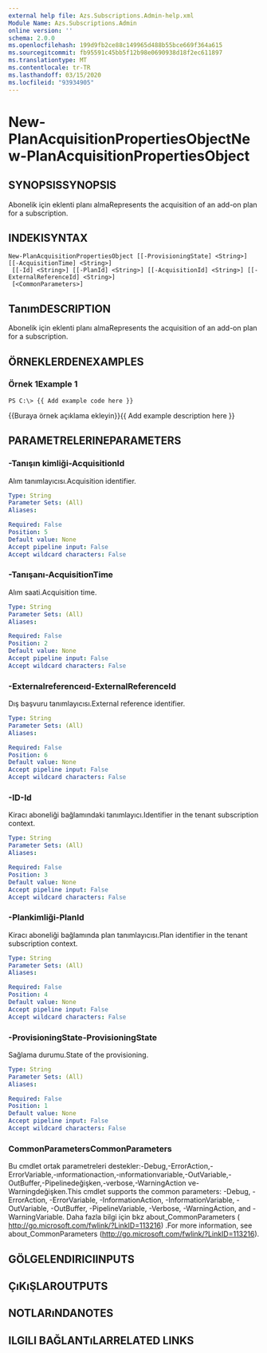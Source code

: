 ```yaml
---
external help file: Azs.Subscriptions.Admin-help.xml
Module Name: Azs.Subscriptions.Admin
online version: ''
schema: 2.0.0
ms.openlocfilehash: 199d9fb2ce88c149965d488b55bce669f364a615
ms.sourcegitcommit: fb95591c45bb5f12b98e0690938d18f2ec611897
ms.translationtype: MT
ms.contentlocale: tr-TR
ms.lasthandoff: 03/15/2020
ms.locfileid: "93934905"
---
```

# <span data-ttu-id="47ab8-101">New-PlanAcquisitionPropertiesObject</span><span class="sxs-lookup"><span data-stu-id="47ab8-101">New-PlanAcquisitionPropertiesObject</span></span>

## <span data-ttu-id="47ab8-102">SYNOPSIS</span><span class="sxs-lookup"><span data-stu-id="47ab8-102">SYNOPSIS</span></span>
<span data-ttu-id="47ab8-103">Abonelik için eklenti planı alma</span><span class="sxs-lookup"><span data-stu-id="47ab8-103">Represents the acquisition of an add-on plan for a subscription.</span></span>

## <span data-ttu-id="47ab8-104">INDEKI</span><span class="sxs-lookup"><span data-stu-id="47ab8-104">SYNTAX</span></span>

```
New-PlanAcquisitionPropertiesObject [[-ProvisioningState] <String>] [[-AcquisitionTime] <String>]
 [[-Id] <String>] [[-PlanId] <String>] [[-AcquisitionId] <String>] [[-ExternalReferenceId] <String>]
 [<CommonParameters>]
```

## <span data-ttu-id="47ab8-105">Tanım</span><span class="sxs-lookup"><span data-stu-id="47ab8-105">DESCRIPTION</span></span>
<span data-ttu-id="47ab8-106">Abonelik için eklenti planı alma</span><span class="sxs-lookup"><span data-stu-id="47ab8-106">Represents the acquisition of an add-on plan for a subscription.</span></span>

## <span data-ttu-id="47ab8-107">ÖRNEKLERDEN</span><span class="sxs-lookup"><span data-stu-id="47ab8-107">EXAMPLES</span></span>

### <span data-ttu-id="47ab8-108">Örnek 1</span><span class="sxs-lookup"><span data-stu-id="47ab8-108">Example 1</span></span>
```
PS C:\> {{ Add example code here }}
```

<span data-ttu-id="47ab8-109">{{Buraya örnek açıklama ekleyin}}</span><span class="sxs-lookup"><span data-stu-id="47ab8-109">{{ Add example description here }}</span></span>

## <span data-ttu-id="47ab8-110">PARAMETRELERINE</span><span class="sxs-lookup"><span data-stu-id="47ab8-110">PARAMETERS</span></span>

### <span data-ttu-id="47ab8-111">-Tanışın kimliği</span><span class="sxs-lookup"><span data-stu-id="47ab8-111">-AcquisitionId</span></span>
<span data-ttu-id="47ab8-112">Alım tanımlayıcısı.</span><span class="sxs-lookup"><span data-stu-id="47ab8-112">Acquisition identifier.</span></span>

```yaml
Type: String
Parameter Sets: (All)
Aliases: 

Required: False
Position: 5
Default value: None
Accept pipeline input: False
Accept wildcard characters: False
```

### <span data-ttu-id="47ab8-113">-Tanışanı</span><span class="sxs-lookup"><span data-stu-id="47ab8-113">-AcquisitionTime</span></span>
<span data-ttu-id="47ab8-114">Alım saati.</span><span class="sxs-lookup"><span data-stu-id="47ab8-114">Acquisition time.</span></span>

```yaml
Type: String
Parameter Sets: (All)
Aliases: 

Required: False
Position: 2
Default value: None
Accept pipeline input: False
Accept wildcard characters: False
```

### <span data-ttu-id="47ab8-115">-Externalreferenceıd</span><span class="sxs-lookup"><span data-stu-id="47ab8-115">-ExternalReferenceId</span></span>
<span data-ttu-id="47ab8-116">Dış başvuru tanımlayıcısı.</span><span class="sxs-lookup"><span data-stu-id="47ab8-116">External reference identifier.</span></span>

```yaml
Type: String
Parameter Sets: (All)
Aliases: 

Required: False
Position: 6
Default value: None
Accept pipeline input: False
Accept wildcard characters: False
```

### <span data-ttu-id="47ab8-117">-ID</span><span class="sxs-lookup"><span data-stu-id="47ab8-117">-Id</span></span>
<span data-ttu-id="47ab8-118">Kiracı aboneliği bağlamındaki tanımlayıcı.</span><span class="sxs-lookup"><span data-stu-id="47ab8-118">Identifier in the tenant subscription context.</span></span>

```yaml
Type: String
Parameter Sets: (All)
Aliases: 

Required: False
Position: 3
Default value: None
Accept pipeline input: False
Accept wildcard characters: False
```

### <span data-ttu-id="47ab8-119">-Plankimliği</span><span class="sxs-lookup"><span data-stu-id="47ab8-119">-PlanId</span></span>
<span data-ttu-id="47ab8-120">Kiracı aboneliği bağlamında plan tanımlayıcısı.</span><span class="sxs-lookup"><span data-stu-id="47ab8-120">Plan identifier in the tenant subscription context.</span></span>

```yaml
Type: String
Parameter Sets: (All)
Aliases: 

Required: False
Position: 4
Default value: None
Accept pipeline input: False
Accept wildcard characters: False
```

### <span data-ttu-id="47ab8-121">-ProvisioningState</span><span class="sxs-lookup"><span data-stu-id="47ab8-121">-ProvisioningState</span></span>
<span data-ttu-id="47ab8-122">Sağlama durumu.</span><span class="sxs-lookup"><span data-stu-id="47ab8-122">State of the provisioning.</span></span>

```yaml
Type: String
Parameter Sets: (All)
Aliases: 

Required: False
Position: 1
Default value: None
Accept pipeline input: False
Accept wildcard characters: False
```

### <span data-ttu-id="47ab8-123">CommonParameters</span><span class="sxs-lookup"><span data-stu-id="47ab8-123">CommonParameters</span></span>
<span data-ttu-id="47ab8-124">Bu cmdlet ortak parametreleri destekler:-Debug,-ErrorAction,-ErrorVariable,-ınformationaction,-ınformationvariable,-OutVariable,-OutBuffer,-Pipelinedeğişken,-verbose,-WarningAction ve-Warningdeğişken.</span><span class="sxs-lookup"><span data-stu-id="47ab8-124">This cmdlet supports the common parameters: -Debug, -ErrorAction, -ErrorVariable, -InformationAction, -InformationVariable, -OutVariable, -OutBuffer, -PipelineVariable, -Verbose, -WarningAction, and -WarningVariable.</span></span> <span data-ttu-id="47ab8-125">Daha fazla bilgi için bkz about_CommonParameters ( http://go.microsoft.com/fwlink/?LinkID=113216) .</span><span class="sxs-lookup"><span data-stu-id="47ab8-125">For more information, see about_CommonParameters (http://go.microsoft.com/fwlink/?LinkID=113216).</span></span>

## <span data-ttu-id="47ab8-126">GÖLGELENDIRICI</span><span class="sxs-lookup"><span data-stu-id="47ab8-126">INPUTS</span></span>

## <span data-ttu-id="47ab8-127">ÇıKıŞLAR</span><span class="sxs-lookup"><span data-stu-id="47ab8-127">OUTPUTS</span></span>

## <span data-ttu-id="47ab8-128">NOTLARıNDA</span><span class="sxs-lookup"><span data-stu-id="47ab8-128">NOTES</span></span>

## <span data-ttu-id="47ab8-129">ILGILI BAĞLANTıLAR</span><span class="sxs-lookup"><span data-stu-id="47ab8-129">RELATED LINKS</span></span>


